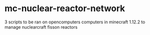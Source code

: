 # mc-nuclear-reactor-network
3 scripts to be ran on opencomputers computers in minecraft 1.12.2 to manage nuclearcraft fisson reactors
